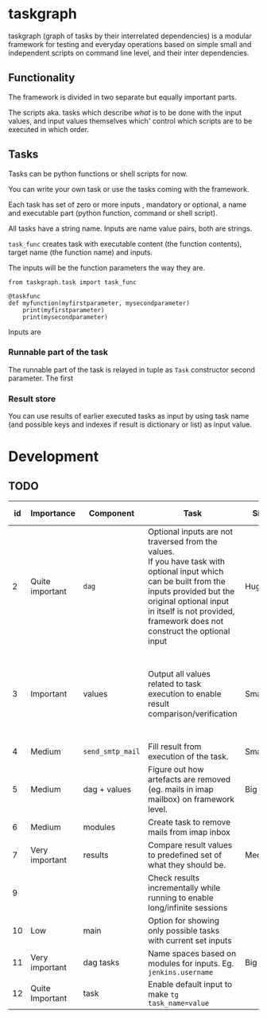 # taskgraph
taskgraph (graph of tasks by their interrelated dependencies) is 
a modular framework for testing and everyday operations based on 
simple small and independent scripts on command line level, 
and their inter dependencies.

## Functionality
The framework is divided in two separate but equally important parts. 

The scripts aka. tasks which describe *what* is to be done with the input values, 
and input values themselves which' control which scripts are to be executed in which order.

## Tasks
Tasks can be python functions or shell scripts for now.

You can write your own task or use the tasks coming with the framework.

Each task has set of zero or more inputs , mandatory or optional, 
a name and executable part (python function, command or shell script).

All tasks have a string name. Inputs are name value pairs, both are strings.


`task_func` creates task with executable content (the function contents),
target name (the function name) and inputs.

The inputs will be the function parameters the way they are.

```
from taskgraph.task import task_func

@taskfunc
def myfunction(myfirstparameter, mysecondparameter)
    print(myfirstparameter)
    print(mysecondparameter)

```

Inputs are 

### Runnable part of the task
The runnable part of the task is relayed in tuple as `Task` constructor second parameter.
The first 



### Result store
You can use results of earlier executed tasks as input by using task name
(and possible keys and indexes if result is dictionary or list) as input value.




# Development

## TODO
| id  | Importance      | Component        | Task                                                                                                                                                                                                                                                   | Size     | Difficulty     | Current Status
|-----|-----------------|------------------|--------------------------------------------------------------------------------------------------------------------------------------------------------------------------------------------------------------------------------------------------------|----------|----------------|---
| 2   | Quite important | `dag`            | Optional inputs are not traversed from the values.<br/>If you have task with optional input which can be built from the inputs provided but the original optional input in itself is not provided,<br/>framework does not construct the optional input | Huge     | Very difficult | Status unknown.<br/>Create unittest.
| 3   | Important       | values           | Output all values related to task execution to enable result comparison/verification                                                                                                                                                                   | Smallish | Easy           | Under the hood functions exist and information available.<br/>Design elegant usage 
| 4   | Medium          | `send_smtp_mail` | Fill result from execution of the task.                                                                                                                                                                                                                | Small    | Easy           
| 5   | Medium          | dag + values     | Figure out how artefacts are removed (eg. mails in imap mailbox) on framework level.                                                                                                                                                                   | Big      | Hard
| 6   | Medium          | modules          | Create task to remove mails from imap inbox                                                                                                                                                                                                            |          |                | Depends on #5
| 7   | Very important  | results          | Compare result values to predefined set of what they should be.                                                                                                                                                                                        | Medium   | Medium
| 9   |                 |                  | Check results incrementally while running to enable long/infinite sessions                                                                                                                                                                             
| 10  | Low             | main             | Option for showing only possible tasks with current set inputs                                                                                                                                                                                       
| 11  | Very important  | dag tasks        | Name spaces based on modules for inputs. Eg. `jenkins.username`                                                                                                                                                                                        | Big      | Hard
| 12  | Quite Important | task             | Enable default input to make `tg task_name=value`
